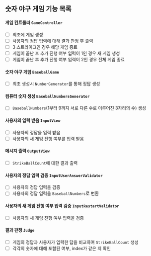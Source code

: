 ## 숫자 야구 게임 기능 목록

#### 게임 컨트롤러 `GameController`
- [ ] 최초에 게임 생성
- [ ] 사용자의 정답 입력에 대해 결과 판정 후 출력
- [ ] 3 스트라이크인 경우 해당 게임 종료
- [ ] 게임이 끝난 후 추가 진행 여부 입력이 1인 경우 새 게임 생성
- [ ] 게임이 끝난 후 추가 진행 여부 입력이 2인 경우 전체 게임 종료

#### 숫자 야구 게임 `BaseballGame`
- [ ] 최초 생성시 `NumberGenerator`를 통해 정답 생성

#### 컴퓨터 숫자 생성 `BaseballNumbersGenerator`
- [ ] `BaseballNumbers`(1부터 9까지 서로 다른 수로 이루어진 3자리의 수) 생성

#### 사용자의 입력 받음 `InputView`
- [ ] 사용자의 정답을 입력 받음
- [ ] 사용자의 새 게임 진행 여부를 입력 받음

#### 메시지 출력 `OutputView`
- [ ] `StrikeBallCount`에 대한 결과 출력

#### 사용자의 정답 입력 검증 `InputUserAnswerValidator`
- [ ] 사용자의 정답 입력을 검증
- [ ] 사용자의 정답 입력을 `BaseballNumbers`로 변환

#### 사용자의 새 게임 진행 여부 입력 검증 `InputRestartValidator`
- [ ] 사용자의 새 게임 진행 여부 입력을 검증

#### 결과 판정 `Judge`
- [ ] 게임의 정답과 사용자가 입력한 답을 비교하여 `StrikeBallCount` 생성
- [ ] 각각의 숫자에 대해 포함된 여부, index가 같은 지 확인
